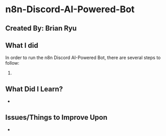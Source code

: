 # n8n-Discord-AI-Powered-Bot

## Created By: Brian Ryu

## What I did

In order to run the n8n Discord AI-Powered Bot, there are several steps to follow:

1) 

## What Did I Learn?

* 

## Issues/Things to Improve Upon

* 
